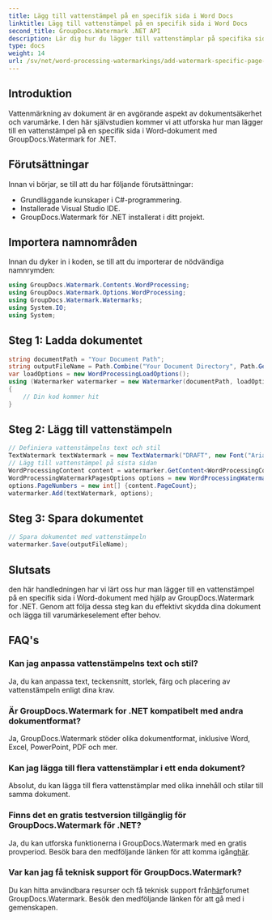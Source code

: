 ```yaml
---
title: Lägg till vattenstämpel på en specifik sida i Word Docs
linktitle: Lägg till vattenstämpel på en specifik sida i Word Docs
second_title: GroupDocs.Watermark .NET API
description: Lär dig hur du lägger till vattenstämplar på specifika sidor i Word-dokument med hjälp av GroupDocs Watermark for .NET. Skydda ditt innehåll utan ansträngning.
type: docs
weight: 14
url: /sv/net/word-processing-watermarkings/add-watermark-specific-page-word-docs/
---
```

## Introduktion
Vattenmärkning av dokument är en avgörande aspekt av dokumentsäkerhet och varumärke. I den här självstudien kommer vi att utforska hur man lägger till en vattenstämpel på en specifik sida i Word-dokument med GroupDocs.Watermark for .NET.
## Förutsättningar
Innan vi börjar, se till att du har följande förutsättningar:
- Grundläggande kunskaper i C#-programmering.
- Installerade Visual Studio IDE.
- GroupDocs.Watermark för .NET installerat i ditt projekt.

## Importera namnområden
Innan du dyker in i koden, se till att du importerar de nödvändiga namnrymden:
```csharp
using GroupDocs.Watermark.Contents.WordProcessing;
using GroupDocs.Watermark.Options.WordProcessing;
using GroupDocs.Watermark.Watermarks;
using System.IO;
using System;
```
## Steg 1: Ladda dokumentet
```csharp
string documentPath = "Your Document Path";
string outputFileName = Path.Combine("Your Document Directory", Path.GetFileName(documentPath));
var loadOptions = new WordProcessingLoadOptions();
using (Watermarker watermarker = new Watermarker(documentPath, loadOptions))
{
    // Din kod kommer hit
}
```
## Steg 2: Lägg till vattenstämpeln
```csharp
// Definiera vattenstämpelns text och stil
TextWatermark textWatermark = new TextWatermark("DRAFT", new Font("Arial", 42));
// Lägg till vattenstämpel på sista sidan
WordProcessingContent content = watermarker.GetContent<WordProcessingContent>();
WordProcessingWatermarkPagesOptions options = new WordProcessingWatermarkPagesOptions();
options.PageNumbers = new int[] {content.PageCount};
watermarker.Add(textWatermark, options);
```
## Steg 3: Spara dokumentet
```csharp
// Spara dokumentet med vattenstämpeln
watermarker.Save(outputFileName);
```

## Slutsats
den här handledningen har vi lärt oss hur man lägger till en vattenstämpel på en specifik sida i Word-dokument med hjälp av GroupDocs.Watermark for .NET. Genom att följa dessa steg kan du effektivt skydda dina dokument och lägga till varumärkeselement efter behov.
## FAQ's
### Kan jag anpassa vattenstämpelns text och stil?
Ja, du kan anpassa text, teckensnitt, storlek, färg och placering av vattenstämpeln enligt dina krav.
### Är GroupDocs.Watermark for .NET kompatibelt med andra dokumentformat?
Ja, GroupDocs.Watermark stöder olika dokumentformat, inklusive Word, Excel, PowerPoint, PDF och mer.
### Kan jag lägga till flera vattenstämplar i ett enda dokument?
Absolut, du kan lägga till flera vattenstämplar med olika innehåll och stilar till samma dokument.
### Finns det en gratis testversion tillgänglig för GroupDocs.Watermark för .NET?
 Ja, du kan utforska funktionerna i GroupDocs.Watermark med en gratis provperiod. Besök bara den medföljande länken för att komma igång[här](https://releases.groupdocs.com/).
### Var kan jag få teknisk support för GroupDocs.Watermark?
 Du kan hitta användbara resurser och få teknisk support från[här](https://forum.groupdocs.com/c/watermark/19)forumet GroupDocs.Watermark. Besök den medföljande länken för att gå med i gemenskapen.